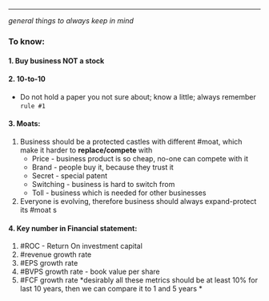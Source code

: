 *** 
*general things to always keep in mind*
### To know:

#### 1. Buy business NOT a stock 
#### 2. 10-to-10
- Do not hold a paper you not sure about; know a little; always remember `rule #1` 

#### 3. Moats:
1. Business should be a protected castles with different #moat, which make it harder to **replace/compete** with  
	- Price - business product is so cheap, no-one can compete with it 
	- Brand - people buy it, because they trust it 
	- Secret - special patent
	- Switching - business is hard to switch from 
	- Toll - business which is needed for other businesses 
2. Everyone is evolving, therefore business should always expand-protect its #moat s

#### 4. Key number in Financial statement:
1. #ROC - Return On investment capital
2. #revenue growth rate  
3. #EPS growth rate 
4. #BVPS growth rate - book value per share 
5. #FCF growth rate 
*desirably all these metrics should be at least 10% for last 10 years, then we can compare it to 1 and 5 years *